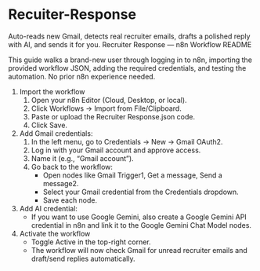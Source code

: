 # Recuiter-Response
Auto-reads new Gmail, detects real recruiter emails, drafts a polished reply with AI, and sends it for you.
Recruiter Response — n8n Workflow README

This guide walks a brand-new user through logging in to n8n, importing the provided workflow JSON, adding the required credentials, and testing the automation. No prior n8n experience needed.

1. Import the workflow
    1. Open your n8n Editor (Cloud, Desktop, or local).
    2. Click Workflows → Import from File/Clipboard.
    3. Paste or upload the Recruiter Response.json code.
    4. Click Save.
2. Add Gmail credentials:
    1. In the left menu, go to Credentials → New → Gmail OAuth2.
    2. Log in with your Gmail account and approve access.
    3. Name it (e.g., “Gmail account”).
    4. Go back to the workflow:
         - Open nodes like Gmail Trigger1, Get a message, Send a message2.
         - Select your Gmail credential from the Credentials dropdown.
         - Save each node.
4. Add AI credential:
   - If you want to use Google Gemini, also create a Google Gemini API credential in n8n and link it to the Google Gemini Chat Model nodes.
5. Activate the workflow
   - Toggle Active in the top-right corner.
   - The workflow will now check Gmail for unread recruiter emails and draft/send replies automatically.
  
